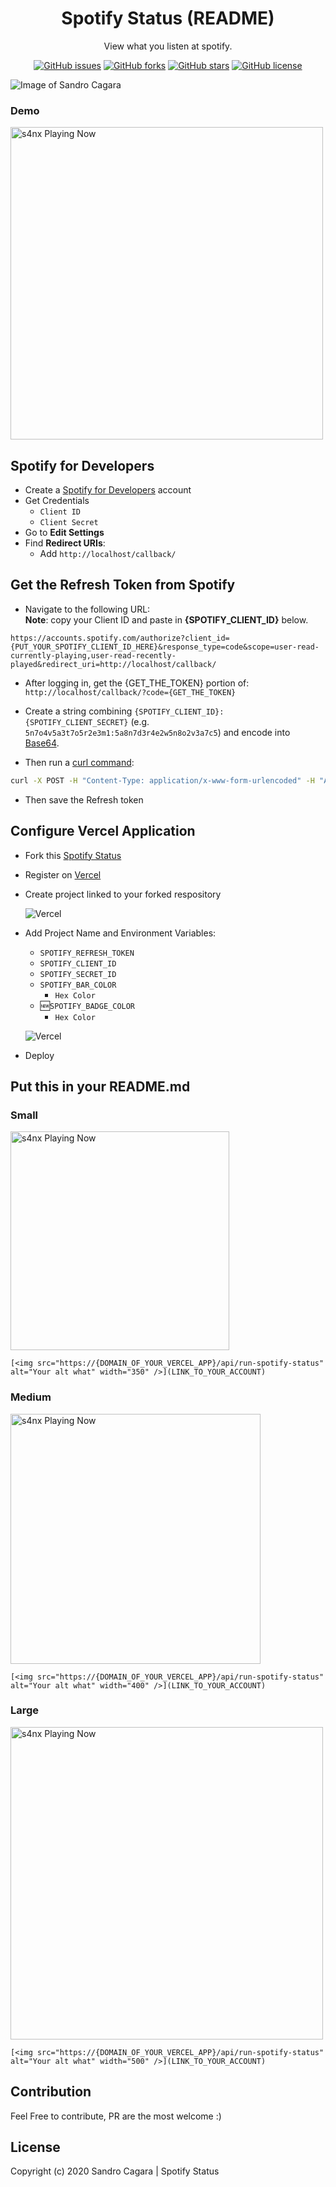 <h1 align="center">Spotify Status (README)</h1>
<p align="center">View what you listen at spotify.</p>

<p align="center">
   <a href="https://github.com/sndrjhlncgr/README-Spotify-Status/issues"><img alt="GitHub issues" src="https://img.shields.io/github/issues/sndrjhlncgr/README-Spotify-Status"></a>
   <a href="https://github.com/sndrjhlncgr/README-Spotify-Status/network"><img alt="GitHub forks" src="https://img.shields.io/github/forks/sndrjhlncgr/README-Spotify-Status"></a>
   <a href="https://github.com/sndrjhlncgr/README-Spotify-Status/stargazers"><img alt="GitHub stars" src="https://img.shields.io/github/stars/sndrjhlncgr/README-Spotify-Status"></a>
   <a href="https://github.com/sndrjhlncgr/README-Spotify-Status/blob/master/LICENSE"><img alt="GitHub license" src="https://img.shields.io/github/license/sndrjhlncgr/README-Spotify-Status"></a>
<p align="center">

![Image of Sandro Cagara](https://i.ibb.co/Tmjxnhs/README-Spotify-Status-v2.jpg)
<p align="center">
   <h3>Demo</h3>
   <img src="https://spotify-status.vercel.app/api/run-spotify-status" alt="s4nx Playing Now" width="500" />
<p align="center">

Spotify for Developers
-----

* Create a [Spotify for Developers](https://developer.spotify.com/dashboard/applications) account
* Get Credentials
    * `Client ID`
    * `Client Secret`
* Go to **Edit Settings**
* Find **Redirect URIs**:
    * Add `http://localhost/callback/`

Get the Refresh Token from Spotify
-----

* Navigate to the following URL:
  <br/>
  **Note**: copy your Client ID and paste in **{SPOTIFY_CLIENT_ID}** below.

```
https://accounts.spotify.com/authorize?client_id={PUT_YOUR_SPOTIFY_CLIENT_ID_HERE}&response_type=code&scope=user-read-currently-playing,user-read-recently-played&redirect_uri=http://localhost/callback/
```

* After logging in, get the {GET_THE_TOKEN} portion of: `http://localhost/callback/?code={GET_THE_TOKEN}`

* Create a string combining `{SPOTIFY_CLIENT_ID}:{SPOTIFY_CLIENT_SECRET}` (e.g. `5n7o4v5a3t7o5r2e3m1:5a8n7d3r4e2w5n8o2v3a7c5`) and encode into [Base64](https://www.base64encode.org/).

* Then run a [curl command](https://reqbin.com/curl):
```sh
curl -X POST -H "Content-Type: application/x-www-form-urlencoded" -H "Authorization: Basic {YOUR_BASE64}" -d "grant_type=authorization_code&redirect_uri=http://localhost/callback/&code={YOUR_TOKEN}" https://accounts.spotify.com/api/token
```

* Then save the Refresh token

Configure Vercel Application
------
* Fork this [Spotify Status](https://github.com/sndrjhlncgr/Spotify-Status)

* Register on [Vercel](https://vercel.com/)

* Create project linked to your forked respository
  
  ![Vercel](https://i.ibb.co/sHhywHD/dasddas.jpg)

* Add Project Name and Environment Variables:
  - `SPOTIFY_REFRESH_TOKEN`
  - `SPOTIFY_CLIENT_ID`
  - `SPOTIFY_SECRET_ID`
  - `SPOTIFY_BAR_COLOR` 
     - `Hex Color`
  - 🆕`SPOTIFY_BADGE_COLOR`
    - `Hex Color`
        
  ![Vercel](https://i.ibb.co/vv5z4yP/Untitled.png)
  
 * Deploy

Put this in your README.md
------
<h3>Small</h3>

<img src="https://spotify-status.vercel.app/api/run-spotify-status" alt="s4nx Playing Now" width="350" />

``` 
[<img src="https://{DOMAIN_OF_YOUR_VERCEL_APP}/api/run-spotify-status" alt="Your alt what" width="350" />](LINK_TO_YOUR_ACCOUNT)
```

<h3>Medium</h3>

<img src="https://spotify-status.vercel.app/api/run-spotify-status" alt="s4nx Playing Now" width="400" />

``` 
[<img src="https://{DOMAIN_OF_YOUR_VERCEL_APP}/api/run-spotify-status" alt="Your alt what" width="400" />](LINK_TO_YOUR_ACCOUNT)
```

<h3>Large</h3>

<img src="https://spotify-status.vercel.app/api/run-spotify-status" alt="s4nx Playing Now" width="500" />

``` 
[<img src="https://{DOMAIN_OF_YOUR_VERCEL_APP}/api/run-spotify-status" alt="Your alt what" width="500" />](LINK_TO_YOUR_ACCOUNT)
```

Contribution
------
Feel Free to contribute, PR are the most welcome :)

License
------
Copyright (c) 2020 Sandro Cagara | Spotify Status

